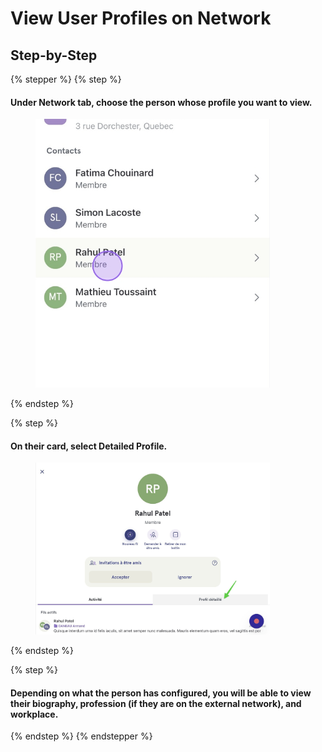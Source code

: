# View User Profiles on Network

## Step-by-Step

{% stepper %}
{% step %}
#### Under Network tab, choose the person whose profile you want to view.

<div align="left"><figure><img src="../../.gitbook/assets/consulter-le-profil-des-utilisateurs-sur-le-reseau - Step 1.png" alt="" width="375"><figcaption></figcaption></figure></div>
{% endstep %}

{% step %}
#### On their card, select Detailed Profile.

<div align="left"><figure><img src="../../.gitbook/assets/consulter-le-profil-des-utilisateurs-sur-le-reseau - Step 2.jpeg" alt="" width="375"><figcaption></figcaption></figure></div>
{% endstep %}

{% step %}
#### Depending on what the person has configured, you will be able to view their biography, profession (if they are on the external network), and workplace.
{% endstep %}
{% endstepper %}

